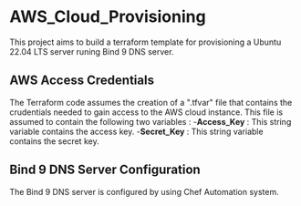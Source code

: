# AWS_Cloud_Provisioning
This project aims to build a terraform template for provisioning a Ubuntu 22.04 LTS server runing Bind 9 DNS server.

## AWS Access Credentials
The Terraform code assumes the creation of a ".tfvar" file that contains the crudentials needed to gain access to the AWS cloud instance. This file is assumed to contain the following two variables :
-**Access_Key** : This string variable contains the access key.
-**Secret_Key** : This string variable contains the secret key.

## Bind 9 DNS Server Configuration
The Bind 9 DNS server is configured by using Chef Automation system.